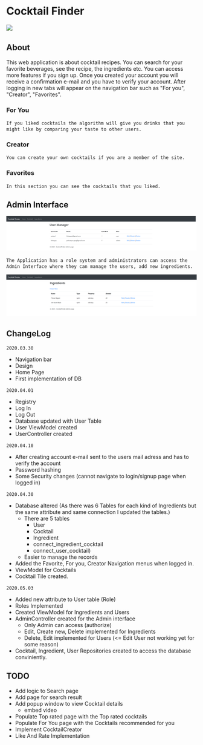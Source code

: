 # Cocktail Finder 

![](index.png)

## About

This web application is about cocktail recipes. You can search for your favorite beverages, see the recipe, the ingredients etc. You can access more features if you sign up. Once you created your account you will receive a confirmation e-mail and you have to verify your account. After logging in new tabs will appear on the navigation bar such as "For you", "Creator", "Favorites".

### For You
```
If you liked cocktails the algorithm will give you drinks that you might like by comparing your taste to other users.
```

### Creator
```
You can create your own cocktails if you are a member of the site.
```

### Favorites
```
In this section you can see the cocktails that you liked.
```

## Admin Interface

![](admin_users.png)
```
The Application has a role system and administrators can access the Admin Interface where they can manage the users, add new ingredients.
```
![](admin_ingredients.png)


## ChangeLog
```
2020.03.30
```
- Navigation bar
- Design
- Home Page
- First implementation of DB

```
2020.04.01
```
- Registry
- Log In
- Log Out
- Database updated with User Table
- User ViewModel created
- UserController created

```
2020.04.10
```
- After creating account e-mail sent to the users mail adress and has to verify the account
- Password hashing
- Some Security changes (cannot navigate to login/signup page when logged in)

```
2020.04.30
```
- Database altered (As there was 6 Tables for each kind of Ingredients but the same attribute and same connection I updated the tables.)
    - There are 5 tables
        - User
        - Cocktail
        - Ingredient
        - connect_ingredient_cocktail
        - connect_user_cocktail)
    - Easier to manage the records
- Added the Favorite, For you, Creator Navigation menus when logged in.
- ViewModel for Cocktails
- Cocktail Tile created.

```
2020.05.03
```
- Added new attribute to User table (Role)
- Roles Implemented
- Created ViewModel for Ingredients and Users
- AdminController created for the Admin interface
    - Only Admin can access (authorize)
    - Edit, Create new, Delete implemented for Ingredients
    - Delete, Edit implemented for Users  (<= Edit User not working yet for some reason)
- Cocktail, Ingredient, User Repositories created to access the database conviniently.

## TODO
- Add logic to Search page
- Add page for search result
- Add popup window to view Cocktail details
    - embed video
- Populate Top rated page with the Top rated cocktails
- Populate For You page with the Cocktails recommended for you
- Implement CocktailCreator
- Like And Rate Implementation


